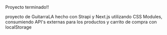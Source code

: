 Proyecto terminado!!

proyecto de GuitarraLA hecho con Strapi y Next.js
utilizando CSS Modules, consumiendo API's externas para los productos y carrito de compra con localStorage
